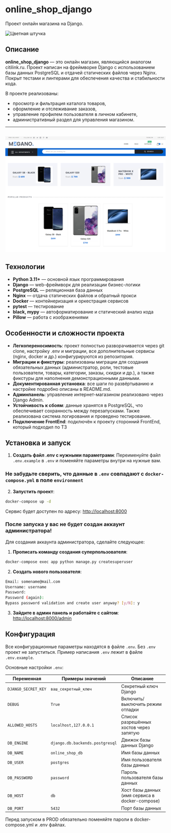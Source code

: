 # online_shop_django

Проект онлайн магазина на Django.

![Цветная штучка](https://img.shields.io/badge/%20onlineshop-Django-blue)

## Описание

**online_shop_django** — это онлайн магазин, являющийся аналогом citilink.ru. Проект написан на фреймворке Django с использованием базы данных PostgreSQL и отдачей статических файлов через Nginx. Покрыт тестами и линтерами для обеспечения качества и стабильности кода.

В проекте реализованы:
- просмотр и фильтрация каталога товаров,
- оформление и отслеживание заказов,
- управление профилем пользователя в личном кабинете,
- административный раздел для управления магазином.

---
![Пример работы сервиса](image.png)
---


## Технологии

- **Python 3.11+** — основной язык программирования
- **Django** — web-фреймворк для реализации бизнес-логики
- **PostgreSQL** — реляционная база данных
- **Nginx** — отдача статических файлов и обратный прокси
- **Docker** — контейнеризация и оркестрация сервисов
- **pytest** — тестирование
- **black, mypy** — автоформатирование и статический анализ кода
- **Pillow** — работа с изображениями


## Особенности и сложности проекта

- **Легкопереносимость**: проект полностью разворачивается через git clone, настройку .env и миграции, все дополнительные сервисы (nginx, docker и др.) конфигурируются из репозитория.
- **Миграции и фикстуры**: реализованы миграции для создания обязательных данных (администратор, роли, тестовые пользователи, товары, категории, заказы, скидки и др.), а также фикстуры для наполнения демонстрационными данными.
- **Документированная установка**: все шаги по развёртыванию и настройке подробно описаны в README.md.
- **Админпанель**: управление интернет-магазином реализовано через Django Admin.
- **Устойчивость к сбоям**: данные хранятся в PostgreSQL, что обеспечивает сохранность между перезапусками. Также реализована система логирования и проведено тестирование.
- **Подключение FrontEnd**: подключён к проекту сторонний FrontEnd, который подходил по ТЗ

## Установка и запуск
1. **Создать файл .env с нужными параметрами**:
Переименуйте файл `.env.example` в `.env` и поменяйте параметры внутри на нужные вам.

### Не забудьте сверить, что данные в `.env` совпадают с `docker-compose.yml` в поле `environment`

2. **Запустить проект**:
```bash
docker-compose up -d
```

Сервис будет доступен по адресу: [http://localhost:8000](http://localhost:8000)

### После запуска у вас не будет создан аккаунт администратора!

Для создания аккаунта администратора, сделайте следующее:

1. **Прописать команду создания суперпользователя**:
```bash
docker-compose exec app python manage.py createsuperuser
```

2. **Создать нового пользователя**:
```bash
Email: somename@mail.com
Username: username
Password: 
Password (again): 
Bypass password validation and create user anyway? [y/N]: y
```

3. **Зайдите в админ панель и работайте с сайтом**:
[http://localhost:8000/admin](http://localhost:8000/admin)


## Конфигурация

Все конфигурационные параметры находятся в файле `.env`.
Без `.env` проект не запуститься. Пример написания `.env` лежит в файле `.env.example`.

Основные настройки `.env`:

| Переменная         | Примеры значений               | Описание                                        |
|--------------------|--------------------------------|-------------------------------------------------|
| `DJANGO_SECRET_KEY`| `ваш_секретный_ключ`           | Секретный ключ Django                           |
| `DEBUG`            | `True`                         | Включить/выключить режим отладки                |
| `ALLOWED_HOSTS`    | `localhost,127.0.0.1`          | Список разрешённых хостов через запятую         |
| `DB_ENGINE`        | `django.db.backends.postgresql`| Движок базы данных Django                       |
| `DB_NAME`          | `online_shop_db`               | Имя базы данных                                 |
| `DB_USER`          | `postgres`                     | Имя пользователя базы данных                    |
| `DB_PASSWORD`      | `password`                     | Пароль пользователя базы данных                 |
| `DB_HOST`          | `db`                           | Хост базы данных (имя сервиса в docker-compose) |
| `DB_PORT`          | `5432`                         | Порт базы данных                                |

Перед запуском в PROD обязательно поменяйте пароли в docker-compose.yml и .env файлах.